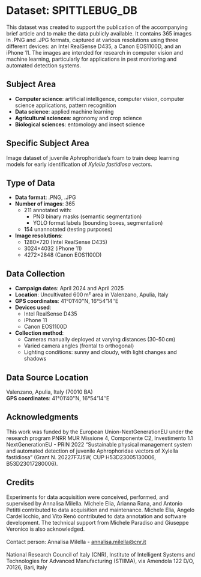 # Dataset: SPITTLEBUG_DB
This dataset was created to support the publication of the accompanying brief article and to make the data publicly available. It contains 365 images in .PNG and .JPG formats, captured at various resolutions using three different devices: an Intel RealSense D435, a Canon EOS1100D, and an iPhone 11. The images are intended for research in computer vision and machine learning, particularly for applications in pest monitoring and automated detection systems.

## Subject Area
- **Computer science**: artificial intelligence, computer vision, computer science applications, pattern recognition  
- **Data science**: applied machine learning  
- **Agricultural sciences**: agronomy and crop science  
- **Biological sciences**: entomology and insect science

## Specific Subject Area
Image dataset of juvenile Aphrophoridae’s foam to train deep learning models for early identification of *Xylella fastidiosa* vectors.

## Type of Data
- **Data format**: .PNG, .JPG
- **Number of images**: 365
  - 211 annotated with:
    - PNG binary masks (semantic segmentation)
    - YOLO format labels (bounding boxes, segmentation)
  - 154 unannotated (testing purposes)
- **Image resolutions**:
  - 1280×720 (Intel RealSense D435)
  - 3024×4032 (iPhone 11)
  - 4272×2848 (Canon EOS1100D)

## Data Collection
- **Campaign dates**: April 2024 and April 2025
- **Location**: Uncultivated 600 m² area in Valenzano, Apulia, Italy  
- **GPS coordinates**: 41°01’40’’N, 16°54’14’’E
- **Devices used**:
  - Intel RealSense D435
  - iPhone 11
  - Canon EOS1100D
- **Collection method**:
  - Cameras manually deployed at varying distances (30–50 cm)
  - Varied camera angles (frontal to orthogonal)
  - Lighting conditions: sunny and cloudy, with light changes and shadows

## Data Source Location
Valenzano, Apulia, Italy (70010 BA)  
**GPS coordinates**: 41°01’40’’N, 16°54’14’’E

## Acknowledgments
This work was funded by the European Union-NextGenerationEU under the research program PNRR MUR Missione 4, Componente C2, Investimento 1.1 NextGenerationEU - PRIN 2022 “Sustainable physical management system and automated detection of juvenile Aphrophoridae vectors of Xylella fastidiosa” (Grant N. 20227F7J5W, CUP H53D23005130006, B53D23017280006).
 
## Credits
Experiments for data acquisition were conceived, performed, and supervised by Annalisa Milella. Michele Elia, Arianna Rana, and Antonio Petitti contributed to data acquisition and maintenance. Michele Elia, Angelo Cardellicchio, and Vito Renò contributed to data annotation and software development. The technical support from Michele Paradiso and Giuseppe Veronico is also acknowledged. 
<br/>
<br/>
Contact person: Annalisa Milella - annalisa.milella@cnr.it
<br/>
<br/>
National Research Council of Italy (CNR), Institute of Intelligent Systems and Technologies for Advanced Manufacturing (STIIMA), via Amendola 122 D/O, 70126, Bari, Italy
